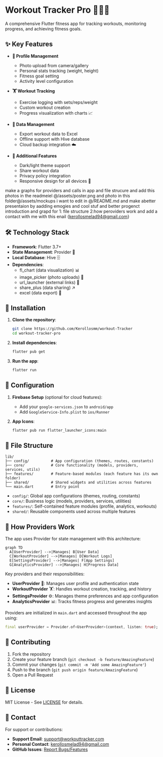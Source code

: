 # Workout Tracker Pro 🏋️‍♂️💪

A comprehensive Flutter fitness app for tracking workouts, monitoring progress, and achieving fitness goals.

## ✨ Key Features

- **👤 Profile Management**
  - Photo upload from camera/gallery
  - Personal stats tracking (weight, height)
  - Fitness goal setting
  - Activity level configuration

- **🏋️ Workout Tracking**
  - Exercise logging with sets/reps/weight
  - Custom workout creation
  - Progress visualization with charts 📈

- **💾 Data Management**
  - Export workout data to Excel
  - Offline support with Hive database
  - Cloud backup integration ☁️

- **🌟 Additional Features**
  - Dark/light theme support
  - Share workout data
  - Privacy policy integration
  - Responsive design for all devices 📱

make a graphs for providers and calls in app and file strucure and add this photos in the readmeiel @/assets/poster.png and photo in this folder@/assets/mockups 
i want to edit in @/README.md and make  abetter presentaion by aadding emogies and cool stuf and better progenct introduction and grapd for 
1: file structure 
2:how peroviders work 
and add a contact with me with this enail {kerollosmelad94@gmail.com}
## 🛠️ Technology Stack

- **Framework**: Flutter 3.7+
- **State Management**: Provider 🧩
- **Local Database**: Hive 🗄️
- **Dependencies**:
  - fl_chart (data visualization) 📊
  - image_picker (photo uploads) 📸
  - url_launcher (external links) 🔗
  - share_plus (data sharing) ↗️
  - excel (data export) 💾

## 🚀 Installation

1. **Clone the repository**:
   ```bash
   git clone https://github.com/Kerollosmm/workout-Tracker
   cd workout-tracker-pro
   ```

2. **Install dependencies**:
   ```bash
   flutter pub get
   ```

3. **Run the app**:
   ```bash
   flutter run
   ```

## 🔧 Configuration

1. **Firebase Setup** (optional for cloud features):
   - Add your `google-services.json` to `android/app`
   - Add `GoogleService-Info.plist` to `ios/Runner`

2. **App Icons**:
   ```bash
   flutter pub run flutter_launcher_icons:main
   ```

## 🌳 File Structure

```
lib/
├── config/          # App configuration (themes, routes, constants)
├── core/            # Core functionality (models, providers, services, utils)
├── features/        # Feature-based modules (each feature has its own folder)
├── shared/          # Shared widgets and utilities across features
└── main.dart        # Entry point
```

- `config/`: Global app configurations (themes, routing, constants)
- `core/`: Business logic (models, providers, services, utilities)
- `features/`: Self-contained feature modules (profile, analytics, workouts)
- `shared/`: Reusable components used across multiple features

## 🔄 How Providers Work

The app uses Provider for state management with this architecture:

```mermaid
graph TD
  A[UserProvider] -->|Manages| B[User Data]
  C[WorkoutProvider] -->|Manages| D[Workout Logs]
  E[SettingsProvider] -->|Manages| F[App Settings]
  G[AnalyticsProvider] -->|Manages| H[Progress Data]
```

Key providers and their responsibilities:
- **UserProvider** 👤: Manages user profile and authentication state
- **WorkoutProvider** 🏋️: Handles workout creation, tracking, and history
- **SettingsProvider** ⚙️: Manages theme preferences and app configuration
- **AnalyticsProvider** 📊: Tracks fitness progress and generates insights

Providers are initialized in `main.dart` and accessed throughout the app using:
```dart
final userProvider = Provider.of<UserProvider>(context, listen: true);
```

## 🤝 Contributing

1. Fork the repository
2. Create your feature branch (`git checkout -b feature/AmazingFeature`)
3. Commit your changes (`git commit -m 'Add some AmazingFeature'`)
4. Push to the branch (`git push origin feature/AmazingFeature`)
5. Open a Pull Request

## 📄 License

MIT License - See [LICENSE](LICENSE) for details.

## 📧 Contact

For support or contributions:
- **Support Email**: support@workouttracker.com
- **Personal Contact**: [kerollosmelad94@gmail.com](mailto:kerollosmelad94@gmail.com)
- **GitHub Issues**: [Report Bugs/Features](https://github.com/your-username/workout-tracker-pro/issues)
